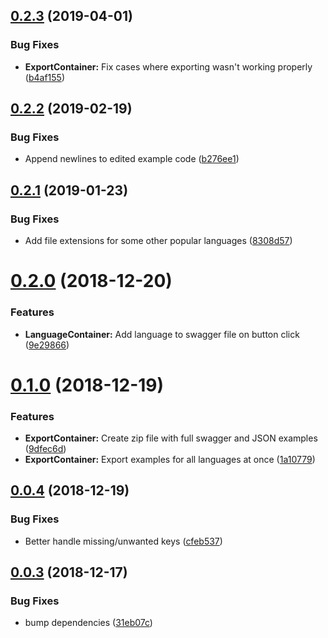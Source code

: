 ## [0.2.3](https://github.com/watson-developer-cloud/sdk-example-editor/compare/v0.2.2...v0.2.3) (2019-04-01)


### Bug Fixes

* **ExportContainer:** Fix cases where exporting wasn't working properly ([b4af155](https://github.com/watson-developer-cloud/sdk-example-editor/commit/b4af155))

## [0.2.2](https://github.com/watson-developer-cloud/sdk-example-editor/compare/v0.2.1...v0.2.2) (2019-02-19)


### Bug Fixes

* Append newlines to edited example code ([b276ee1](https://github.com/watson-developer-cloud/sdk-example-editor/commit/b276ee1))

## [0.2.1](https://github.com/watson-developer-cloud/sdk-example-editor/compare/v0.2.0...v0.2.1) (2019-01-23)


### Bug Fixes

* Add file extensions for some other popular languages ([8308d57](https://github.com/watson-developer-cloud/sdk-example-editor/commit/8308d57))

# [0.2.0](https://github.com/watson-developer-cloud/sdk-example-editor/compare/v0.1.0...v0.2.0) (2018-12-20)


### Features

* **LanguageContainer:** Add language to swagger file on button click ([9e29866](https://github.com/watson-developer-cloud/sdk-example-editor/commit/9e29866))

# [0.1.0](https://github.com/watson-developer-cloud/sdk-example-editor/compare/v0.0.4...v0.1.0) (2018-12-19)


### Features

* **ExportContainer:** Create zip file with full swagger and JSON examples ([9dfec6d](https://github.com/watson-developer-cloud/sdk-example-editor/commit/9dfec6d))
* **ExportContainer:** Export examples for all languages at once ([1a10779](https://github.com/watson-developer-cloud/sdk-example-editor/commit/1a10779))

## [0.0.4](https://github.com/watson-developer-cloud/sdk-example-editor/compare/v0.0.3...v0.0.4) (2018-12-19)


### Bug Fixes

* Better handle missing/unwanted keys ([cfeb537](https://github.com/watson-developer-cloud/sdk-example-editor/commit/cfeb537))

## [0.0.3](https://github.com/watson-developer-cloud/sdk-example-editor/compare/v0.0.2...v0.0.3) (2018-12-17)


### Bug Fixes

* bump dependencies ([31eb07c](https://github.com/watson-developer-cloud/sdk-example-editor/commit/31eb07c))
